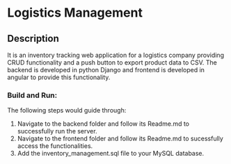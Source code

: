 
# Logistics Management

## Description

It is an inventory tracking web application for a logistics company providing CRUD functionality and a push button to export product data to CSV. The backend is developed in python Django and frontend is developed in angular to provide this functionality.
 
### Build and Run:
The following steps would guide through:
1. Navigate to the backend folder and follow its Readme.md to successfully run the server.
2. Navigate to the frontend folder and follow its Readme.md to sucessfully access the functionalities.
3. Add the inventory_management.sql file to your MySQL database.